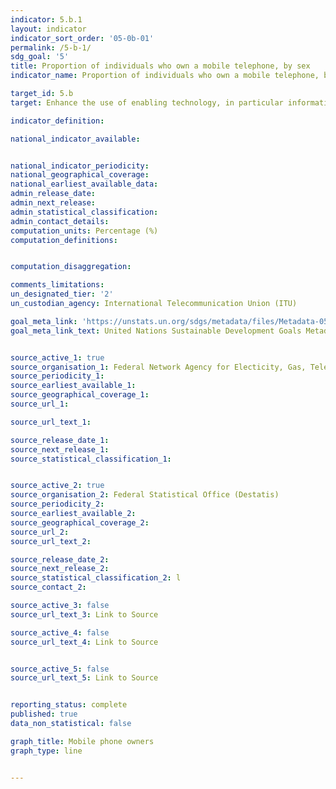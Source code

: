 ```yaml
---
indicator: 5.b.1
layout: indicator
indicator_sort_order: '05-0b-01'
permalink: /5-b-1/
sdg_goal: '5'
title: Proportion of individuals who own a mobile telephone, by sex
indicator_name: Proportion of individuals who own a mobile telephone, by sex

target_id: 5.b
target: Enhance the use of enabling technology, in particular information and communications technology, to promote the empowerment of women

indicator_definition:

national_indicator_available:


national_indicator_periodicity:
national_geographical_coverage:
national_earliest_available_data:
admin_release_date:
admin_next_release:
admin_statistical_classification:
admin_contact_details:
computation_units: Percentage (%)
computation_definitions:


computation_disaggregation:

comments_limitations:
un_designated_tier: '2'
un_custodian_agency: International Telecommunication Union (ITU)

goal_meta_link: 'https://unstats.un.org/sdgs/metadata/files/Metadata-05-0B-01.pdf'
goal_meta_link_text: United Nations Sustainable Development Goals Metadata


source_active_1: true
source_organisation_1: Federal Network Agency for Electicity, Gas, Telecommunications, Post and Railway
source_periodicity_1:
source_earliest_available_1:
source_geographical_coverage_1:
source_url_1:

source_url_text_1:

source_release_date_1:
source_next_release_1:
source_statistical_classification_1:


source_active_2: true
source_organisation_2: Federal Statistical Office (Destatis)
source_periodicity_2:
source_earliest_available_2:
source_geographical_coverage_2:
source_url_2:
source_url_text_2:

source_release_date_2:
source_next_release_2:
source_statistical_classification_2: l
source_contact_2:

source_active_3: false
source_url_text_3: Link to Source

source_active_4: false
source_url_text_4: Link to Source


source_active_5: false
source_url_text_5: Link to Source


reporting_status: complete
published: true
data_non_statistical: false

graph_title: Mobile phone owners
graph_type: line


---
```

